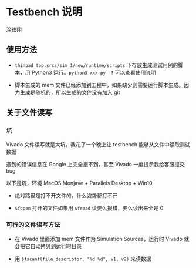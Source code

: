 # Testbench 说明

涂轶翔

## 使用方法

- `thinpad_top.srcs/sim_1/new/runtime/scripts` 下存放生成测试用例的脚本，用 Python3 运行。`python3 xxx.py -?` 可以查看使用说明

- 脚本生成的 mem 文件已经添加到工程中，如果缺少则需要运行脚本生成。因为生成是随机的，所以生成的文件没有加入 git

## 关于文件读写

### 坑

Vivado 文件读写就是大坑，我花了一个晚上让 testbench 能够从文件中读取测试数据

遇到的错误信息在 Google 上完全搜不到，甚至 Vivado 一度提示我给客服提交 bug

以下是坑，环境 MacOS Monjave + Parallels Desktop + Win10

- 绝对路径是打不开文件的，什么姿势都打不开

- `$fopen` 打开的文件如果用 `$fread` 读要么报错，要么读出来全是 0

### 可行的文件读写方法

- 在 Vivado 里面添加 mem 文件作为 Simulation Sources，运行时 Vivado 就会把它自动拷贝到运行时目录

- 用 `$fscanf(file_descriptor, "%d %d", v1, v2)` 来读数据